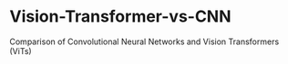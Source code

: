 # Vision-Transformer-vs-CNN
Comparison of Convolutional Neural Networks and Vision Transformers (ViTs)
